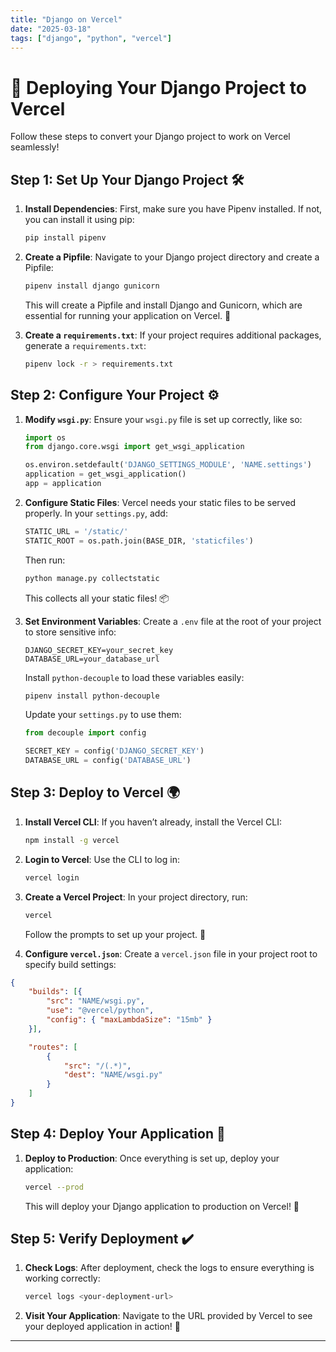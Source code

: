 ```yaml
---
title: "Django on Vercel"
date: "2025-03-18"
tags: ["django", "python", "vercel"]
---
```


# 🚀 Deploying Your Django Project to Vercel

Follow these steps to convert your Django project to work on Vercel seamlessly!

## Step 1: Set Up Your Django Project 🛠️

1. **Install Dependencies**:
   First, make sure you have Pipenv installed. If not, you can install it using pip:

   ```bash
   pip install pipenv
   ```

2. **Create a Pipfile**:
   Navigate to your Django project directory and create a Pipfile:

   ```bash
   pipenv install django gunicorn
   ```

   This will create a Pipfile and install Django and Gunicorn, which are essential for running your application on Vercel. 🎉

3. **Create a `requirements.txt`**:
   If your project requires additional packages, generate a `requirements.txt`:

   ```bash
   pipenv lock -r > requirements.txt
   ```

## Step 2: Configure Your Project ⚙️

1. **Modify `wsgi.py`**:
   Ensure your `wsgi.py` file is set up correctly, like so:

   ```python
   import os
   from django.core.wsgi import get_wsgi_application

   os.environ.setdefault('DJANGO_SETTINGS_MODULE', 'NAME.settings')
   application = get_wsgi_application()
   app = application
   ```

2. **Configure Static Files**:
   Vercel needs your static files to be served properly. In your `settings.py`, add:

   ```python
   STATIC_URL = '/static/'
   STATIC_ROOT = os.path.join(BASE_DIR, 'staticfiles')
   ```

   Then run:

   ```bash
   python manage.py collectstatic
   ```

   This collects all your static files! 📦

3. **Set Environment Variables**:
   Create a `.env` file at the root of your project to store sensitive info:

   ```
   DJANGO_SECRET_KEY=your_secret_key
   DATABASE_URL=your_database_url
   ```

   Install `python-decouple` to load these variables easily:

   ```bash
   pipenv install python-decouple
   ```

   Update your `settings.py` to use them:

   ```python
   from decouple import config

   SECRET_KEY = config('DJANGO_SECRET_KEY')
   DATABASE_URL = config('DATABASE_URL')
   ```

## Step 3: Deploy to Vercel 🌍

1. **Install Vercel CLI**:
   If you haven’t already, install the Vercel CLI:

   ```bash
   npm install -g vercel
   ```

2. **Login to Vercel**:
   Use the CLI to log in:

   ```bash
   vercel login
   ```

3. **Create a Vercel Project**:
   In your project directory, run:

   ```bash
   vercel
   ```

   Follow the prompts to set up your project. 🥳

4. **Configure `vercel.json`**:
   Create a `vercel.json` file in your project root to specify build settings:

```json
{
    "builds": [{
        "src": "NAME/wsgi.py",
        "use": "@vercel/python",
        "config": { "maxLambdaSize": "15mb" }
    }],

    "routes": [
        {
            "src": "/(.*)",
            "dest": "NAME/wsgi.py"
        }
    ]
}
```

## Step 4: Deploy Your Application 🚢

1. **Deploy to Production**:
   Once everything is set up, deploy your application:

   ```bash
   vercel --prod
   ```

   This will deploy your Django application to production on Vercel! 🎊

## Step 5: Verify Deployment ✔️

1. **Check Logs**:
   After deployment, check the logs to ensure everything is working correctly:

   ```bash
   vercel logs <your-deployment-url>
   ```

2. **Visit Your Application**:
   Navigate to the URL provided by Vercel to see your deployed application in action! 🌟

---
